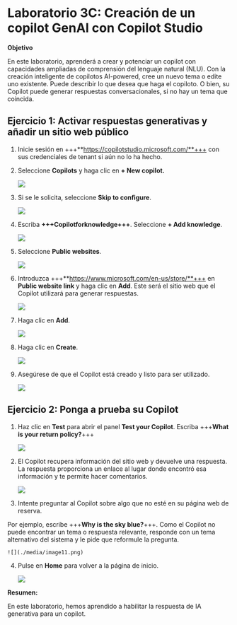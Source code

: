# Laboratorio 3C: Creación de un copilot GenAI con Copilot Studio

**Objetivo**

En este laboratorio, aprenderá a crear y potenciar un copilot con
capacidades ampliadas de comprensión del lenguaje natural (NLU). Con la
creación inteligente de copilotos AI-powered, cree un nuevo tema o edite
uno existente. Puede describir lo que desea que haga el copiloto. O
bien, su Copilot puede generar respuestas conversacionales, si no hay un
tema que coincida.

## Ejercicio 1: Activar respuestas generativas y añadir un sitio web público

1.  Inicie sesión en
    +++**https://copilotstudio.microsoft.com/**+++
    con sus credenciales de tenant si aún no lo ha hecho.

2.  Seleccione **Copilots** y haga clic en **+ New copilot.**

    ![](./media/image1.png)

3.  Si se le solicita, seleccione **Skip to configure**.

    ![](./media/image2.png)

4.  Escriba **+++Copilotforknowledge+++**. Seleccione **+ Add
    knowledge**.

    ![](./media/image3.png)

5.  Seleccione **Public websites**.

    ![](./media/image4.png)

6.  Introduzca
    +++**https://www.microsoft.com/en-us/store/**+++
    en **Public website link** y haga clic en **Add**. Este será el
    sitio web que el Copilot utilizará para generar respuestas.

    ![](./media/image5.png)

7.  Haga clic en **Add**.

    ![](./media/image6.png)

8.  Haga clic en **Create**.

    ![](./media/image7.png)

9.  Asegúrese de que el Copilot está creado y listo para ser utilizado.

    ![](./media/image8.png)

## Ejercicio 2: Ponga a prueba su Copilot

1.  Haz clic en **Test** para abrir el panel **Test your Copilot**.
    Escriba +++**What is your return policy?**+++

    ![](./media/image9.png)

2.  El Copilot recupera información del sitio web y devuelve una
    respuesta. La respuesta proporciona un enlace al lugar donde
    encontró esa información y te permite hacer comentarios.

    ![](./media/image10.png)

3.  Intente preguntar al Copilot sobre algo que no esté en su página web
    de reserva.

Por ejemplo, escribe +++**Why is the sky blue?**+++. Como el Copilot no
puede encontrar un tema o respuesta relevante, responde con un tema
alternativo del sistema y le pide que reformule la pregunta.

    ![](./media/image11.png)

4.  Pulse en **Home** para volver a la página de inicio.

    ![](./media/image12.png)

**Resumen:**

En este laboratorio, hemos aprendido a habilitar la respuesta de IA
generativa para un copilot.
